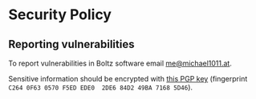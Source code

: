 # Security Policy

## Reporting vulnerabilities

To report vulnerabilities in Boltz software email [me@michael1011.at](mailto:me@michael1011.at).

Sensitive information should be encrypted with [this PGP key](https://gist.githubusercontent.com/michael1011/08ba45ffb269488a5cdef22514dcba49/raw/a7784206bd3214cd07a087d2d83eff5f294ee999/michael1011.pgp) (fingerprint `C264 0F63 0570 F5ED EDE0  2DE6 84D2 49BA 7168 5D46`).
